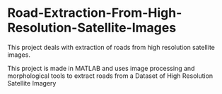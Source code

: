 # Road-Extraction-From-High-Resolution-Satellite-Images
This project deals with extraction of roads from high resolution satellite images.

This project is made in MATLAB and uses image processing and morphological tools to extract roads from a Dataset of High Resolution Satellite Imagery
